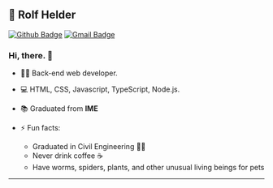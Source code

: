 <!--### Hi there 👋


**rolfhelder/rolfhelder** is a ✨ _special_ ✨ repository because its `README.md` (this file) appears on your GitHub profile.

Here are some ideas to get you started:

- 🔭 I’m currently working on ...
- 🌱 I’m currently learning ...
- 👯 I’m looking to collaborate on ...
- 🤔 I’m looking for help with ...
- 💬 Ask me about ...
- 📫 How to reach me: ...
- 😄 Pronouns: ...
- ⚡ Fun fact: ...
-->

## 🏀 Rolf Helder

[![Github Badge](https://img.shields.io/badge/-Github-000?style=flat-square&logo=Github&logoColor=white&link=https://github.com/rolfhelder)](https://github.com/rolfhelder)
[![Gmail Badge](https://img.shields.io/badge/-Gmail-c14438?style=flat-square&logo=Gmail&logoColor=white&link=mailto:rolfhelder@gmail.com)](mailto:rolfhelder@gmail.com)
<!--[![Linkedin Badge](https://img.shields.io/badge/-LinkedIn-blue?style=flat-square&logo=Linkedin&logoColor=white&link=https://www.linkedin.com/in/romulo-braga/)](https://www.linkedin.com/in/romulo-braga/)

[![Whatsapp Badge](https://img.shields.io/badge/-Whatsapp-4CA143?style=flat-square&labelColor=4CA143&logo=whatsapp&logoColor=white&link=https://api.whatsapp.com/send?phone=5521983098125&text=Hi!)](https://api.whatsapp.com/send?phone=5521983098125&text=Hi!)-->


### Hi, there. 👋

- :man_technologist: Back-end web developer. 
- 💻 HTML, CSS, Javascript, TypeScript, Node.js.
- :books: Graduated from **IME**  

- ⚡ Fun facts: 
  - Graduated in Civil Engineering 👷‍♂️
  - Never drink coffee ☕
  - Have worms, spiders, plants, and other unusual living beings for pets 

---
